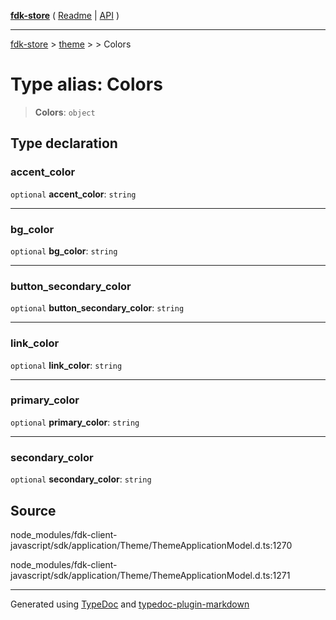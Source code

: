 [**fdk-store**](../../../README.md) ( [Readme](../../../README.md) \| [API](../../../API.md) )

---

[fdk-store](../../../API.md) > [theme](../../README.md) > [<internal>](../README.md) > Colors

# Type alias: Colors

> **Colors**: `object`

## Type declaration

### accent_color

`optional` **accent_color**: `string`

---

### bg_color

`optional` **bg_color**: `string`

---

### button_secondary_color

`optional` **button_secondary_color**: `string`

---

### link_color

`optional` **link_color**: `string`

---

### primary_color

`optional` **primary_color**: `string`

---

### secondary_color

`optional` **secondary_color**: `string`

## Source

node_modules/fdk-client-javascript/sdk/application/Theme/ThemeApplicationModel.d.ts:1270

node_modules/fdk-client-javascript/sdk/application/Theme/ThemeApplicationModel.d.ts:1271

---

Generated using [TypeDoc](https://typedoc.org/) and [typedoc-plugin-markdown](https://www.npmjs.com/package/typedoc-plugin-markdown)

